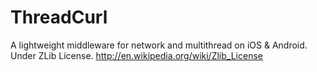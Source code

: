 ThreadCurl
==========

A lightweight middleware for network and multithread on iOS &amp; Android. Under ZLib License. http://en.wikipedia.org/wiki/Zlib_License